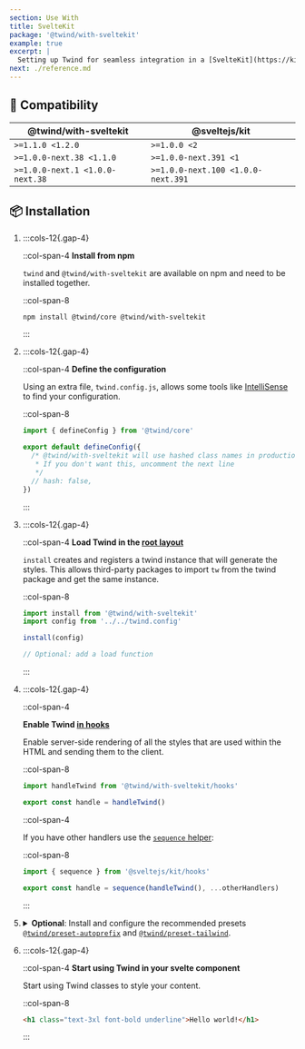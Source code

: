 ```yaml
---
section: Use With
title: SvelteKit
package: '@twind/with-sveltekit'
example: true
excerpt: |
  Setting up Twind for seamless integration in a [SvelteKit](https://kit.svelte.dev) project.
next: ./reference.md
---
```


## 🤝 Compatibility

| @twind/with-sveltekit           | @sveltejs/kit                      |
| ------------------------------- | ---------------------------------- |
| `>=1.1.0 <1.2.0`                | `>=1.0.0 <2`                       |
| `>=1.0.0-next.38 <1.1.0`        | `>=1.0.0-next.391 <1`              |
| `>=1.0.0-next.1 <1.0.0-next.38` | `>=1.0.0-next.100 <1.0.0-next.391` |

## 📦 Installation

1. :::cols-12{.gap-4}

   ::col-span-4
   **Install from npm**

   `twind` and `@twind/with-sveltekit` are available on npm and need to be installed together.

   ::col-span-8

   ```sh
   npm install @twind/core @twind/with-sveltekit
   ```

   :::

1. :::cols-12{.gap-4}

   ::col-span-4
   **Define the configuration**

   Using an extra file, `twind.config.js`, allows some tools like [IntelliSense](./installation) to find your configuration.

   ::col-span-8

   ```js title="twind.config.js"
   import { defineConfig } from '@twind/core'

   export default defineConfig({
     /* @twind/with-sveltekit will use hashed class names in production by default
      * If you don't want this, uncomment the next line
      */
     // hash: false,
   })
   ```

   :::

1. :::cols-12{.gap-4}

   ::col-span-4
   **Load Twind in the [root layout](https://kit.svelte.dev/docs/routing#layout-layout-js)**

   `install` creates and registers a twind instance that will generate the styles. This allows third-party packages to import `tw` from the twind package and get the same instance.

   ::col-span-8

   ```js title="src/routes/+layout.js"
   import install from '@twind/with-sveltekit'
   import config from '../../twind.config'

   install(config)

   // Optional: add a load function
   ```

   :::

1. :::cols-12{.gap-4}

   ::col-span-4

   **Enable Twind [in hooks](https://kit.svelte.dev/docs/hooks#server-hooks-handle)**

   Enable server-side rendering of all the styles that are used within the HTML and sending them to the client.

   ::col-span-8

   ```js title="src/hooks.server.js"
   import handleTwind from '@twind/with-sveltekit/hooks'

   export const handle = handleTwind()
   ```

   ::col-span-4

   If you have other handlers use the [`sequence` helper](https://kit.svelte.dev/docs/modules#sveltejs-kit-hooks):

   ::col-span-8

   ```js
   import { sequence } from '@sveltejs/kit/hooks'

   export const handle = sequence(handleTwind(), ...otherHandlers)
   ```

   :::

1. <details>
   <summary><strong>Optional</strong>: Install and configure the recommended presets <a href="./preset-autoprefix"><code>@twind/preset-autoprefix</code></a> and <a href="./preset-tailwind"><code>@twind/preset-tailwind</code></a>.</summary>

   :::cols-12{.gap-4}

   ::col-span-4
   **Install the presets**

   All presets are [available on npm](https://www.npmjs.com/search?q=keywords:twind-preset).

   ::col-span-8

   ```sh
   npm install @twind/preset-autoprefix @twind/preset-tailwind
   ```

   :::

   :::cols-12{.gap-4}

   ::col-span-4
   **Configure the presets**

   Each preset must be added to the `presets` array in the configuration.

   ::col-span-8

   ```js title="twind.config.js" [2-3,6]
   import { defineConfig } from '@twind/core'
   import presetAutoprefix from '@twind/preset-autoprefix'
   import presetTailwind from '@twind/preset-tailwind'

   export default defineConfig({
     presets: [presetAutoprefix(), presetTailwind()],
   })
   ```

   :::

   </details>

1. :::cols-12{.gap-4}

   ::col-span-4
   **Start using Twind in your svelte component**

   Start using Twind classes to style your content.

   ::col-span-8

   ```html
   <h1 class="text-3xl font-bold underline">Hello world!</h1>
   ```

   :::
